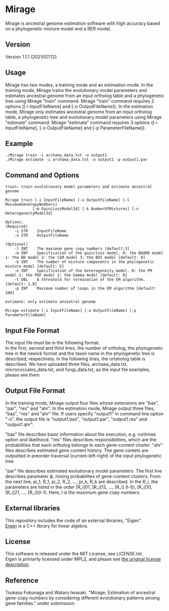 # Mirage
Mirage is ancestral genome estimation software with high accuracy based on a phylogenetic mixture model and a RER model.

## Version
Version 1.1.1 (2021/07/12)

## Usage
Mirage has two modes, a training mode and an estimation mode. In the training mode, Mirage trains the evolutionary model parameters and estimates ancestral genome from an input ortholog table and a phylogenetic tree using Mirage "train" command. Mirage "train" command requires 2 options ([-i InputFileName] and [-o OutputFileName]). In the estimation mode, Mirage only estimates ancestral genome from an input ortholog table, a phylogenetic tree and evolutionary model parameters using Mirage "estimate" command. Mirage "estimate" command requires 3 options ([-i InputFileName], [-o OutputFileName] and [-p ParameterFileName]).

## Example
    ./Mirage train -i archaea_data.txt -o output1
    ./Mirage estimate -i archaea_data.txt -o output2 -p output1.par

## Command and Options
    train: train evolutionary model parameters and estimate ancestral genome

    Mirage train [-i InputFileName] [-o OutputFileName] [-l MaximumGeneCopyNumbers]  
                [-m Gain/LossModelId] [-k NumberOfMixtures] [-n HeterogeneityModelId]
   
    Options:
    (Required)
        -i STR    InputFileName
        -o STR    OutputFileName
        
    (Optional) 
        -l INT    The maximum gene copy numbers [default:3]
        -m INT    Specification of the gain/loss model. 0: the BDARD model 1: the BD model 2: the C&M model 3: the BDI model [default: 0]
        -k INT    The number of mixture components in the phylogenetic mixture model [default: 5]
        -n INT    Specification of the heterogeneity model. 0: the PM model 1: the PDF model 2: the Gamma model [default: 0]
        -t DBL    A threshold for termination of the EM algorithm. [default: 1.0]
        -p INT    Maximum number of loops in the EM algorithm [default: 200]
        
    estimate: only estimate ancestral genome
    
    Mirage estimate [-i InputFileName] [-o OutputFileName] [-p ParameterFileName]
                
## Input File Format
The input file must be in the following format.  
In the first, second and third lines, the number of ortholog, the phylogenetic tree in the newick format and the taxon name in the phylogenetic tree is described, respectively. In the following lines, the ortsholog table is described.
We have uploaded three files, archaea_data.txt, micrococcales_data.txt, and fungi_data.txt, as the input file examples, please see them.

## Output File Format
In the training mode, Mirage output four files whose extensions are "bas", "par", "res" and "ahr". In the estimation mode, Mirage output three files, "bas", "res" and "ahr" file. If users specify "output1" in command line option "-o", the output file is "output1.bas", "output1.par", "output1.res" and "output1.ahr". 

"bas" file describes basic information about the execution, e.g. runtimes option and likelihood. "res" files describes responsibilities, which are the probabilities that each ortholog belongs to each gene-content cluster. "ahr" files describes estimated gene content history. The gene contets are outputted in preorder traversal (current-left-right) of the input phylogenetic tree.

"par" file describes estimated evolutionary model parameters. The first line describes parameter $\phi$, mixing probabilites of gene-content clusters. From the next line, pi_1, R_1, pi_2, R_2, ..., pi_k, R_k are described. In the R_i, the parameters are listed in the order [R_i]01, [R_i]12, ..., [R_i] (l-1)l, [R_i]10, [R_i]21, ..., [R_i]l(l-1). Here, l is the maximum gene copy numbers.

## External libraries
This repository includes the code of an external libraries, "Eigen".  
[Eigen](http://eigen.tuxfamily.org/index.php) is a C++ library for linear algebra.

## License
This software is released under the MIT License, see LICENSE.txt.  
Eigen is primarily licensed under MPL2, and please see [the original license description](Eigen/COPYING.README).

## Reference
Tsukasa Fukunaga and Wataru Iwasaki. "Mirage; Estimation of ancestral gene-copy numbers by considering different evolutionary patterns among gene families." under submission.
